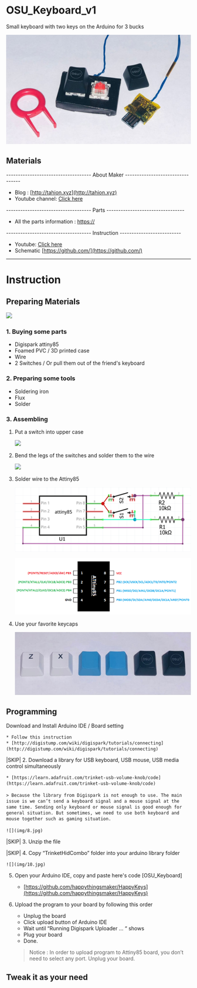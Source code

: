 # OSU_Keyboard_v1
Small keyboard with two keys on the Arduino for 3 bucks

![](img/Photo.JPG)

## Materials

------------------------------------ About Maker ---------------------------------

- Blog : [http://tahion.xyz](http://tahion.xyz)
- Youtube channel: [Click here](https://www.youtube.com/channel/UCu-OKHq4bUrGx2uvRN6EB4A)

------------------------------------ Parts ---------------------------------

- All the parts information : [https://](https://)

------------------------------------ Instruction --------------------------

- Youtube: [Click here](https://youtu.be/)
- Schematic [https://github.com/](https://github.com/)

---

# Instruction

## Preparing Materials

![](img/materials.JPG)

### 1. Buying some parts

- Digispark attiny85
- Foamed PVC / 3D printed case
- Wire
- 2 Switches / Or pull them out of the friend's keyboard

### 2. Preparing some tools

- Soldering iron
- Flux
- Solder

### 3. Assembling

1. Put a switch into upper case
    
    ![](img/1.JPG)

2. Bend the legs of the switches and solder them to the wire
    
    ![](img/1.jpg)

3. Solder wire to the Attiny85
    
    ![](img/3.png)
    
    ![](img/4.png)

5. Use your favorite keycaps

    ![](img/5.jpg)

## Programming

Download and Install Arduino IDE / Board setting

    * Follow this instruction
    * [http://digistump.com/wiki/digispark/tutorials/connecting](http://digistump.com/wiki/digispark/tutorials/connecting)

|SKIP| 2. Download a library for USB keyboard, USB mouse, USB media control simultaneously

    * [https://learn.adafruit.com/trinket-usb-volume-knob/code](https://learn.adafruit.com/trinket-usb-volume-knob/code)

    > Because the library from Digispark is not enough to use. The main issue is we can’t send a keyboard signal and a mouse signal at the same time. Sending only keyboard or mouse signal is good enough for general situation. But sometimes, we need to use both keyboard and mouse together such as gaming situation.

    ![](img/8.jpg)

|SKIP| 3. Unzip the file

|SKIP| 4. Copy “TrinketHidCombo” folder into your arduino library folder
    
    ![](img/10.jpg)

5. Open your Arduino IDE, copy and paste here's code [OSU_Keyboard]
    
    * [https://github.com/happythingsmaker/HappyKeys](https://github.com/happythingsmaker/HappyKeys)

6. Upload the program to your board by following this order

    - Unplug the board
    - Click upload button of Arduino IDE
    - Wait until “Running Digispark Uploader … “ shows
    - Plug your board
    - Done.

    > Notice : In order to upload program to Attiny85 board, you don’t need to select any port. Unplug your board.

## Tweak it as your need
